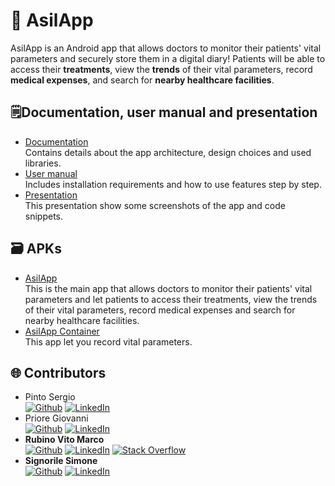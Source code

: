 # 📱 AsilApp
AsilApp is an Android app that allows doctors to monitor their patients' vital parameters and securely store them in a digital diary!
Patients will be able to access their <b>treatments</b>, view the <b>trends</b> of their vital parameters, record <b>medical expenses</b>, and search for <b>nearby healthcare facilities</b>.

## 🗒️Documentation, user manual and presentation
* [Documentation](https://docs.google.com/spreadsheets/d/1sUV3b7r_KZMjV7OaEgQO0Q5MveolsZyusIBerdMK5ks/edit?usp=drive_link) <br>
Contains details about the app architecture, design choices and used libraries.
* [User manual](https://drive.google.com/file/d/1LW58RK_WGK3LYbUoczHYTIxEkiQvw-Ho/view?usp=sharing) <br>
Includes installation requirements and how to use features step by step.
* [Presentation](https://docs.google.com/presentation/d/104XuNVgbQko7bVmGWxWeqLQkQis6Oyo2gaNxh4vZ5a0/edit?usp=sharing) <br>
This presentation show some screenshots of the app and code snippets.

## 🗃️ APKs
* [AsilApp](https://drive.google.com/file/d/1KSSiU_o8KJM9Rvwm-6jdNkUnPj5iJe1e/view?usp=sharing) <br>
This is the main app that allows doctors to monitor their patients' vital parameters and let patients to access their treatments, view the trends of their vital parameters, record medical expenses and search for nearby healthcare facilities.
* [AsilApp Container](https://drive.google.com/file/d/1ACltCHvIQL8nNSTZSxJAvQY0_llUMlZO/view?usp=sharing) <br>
This app let you record vital parameters.

## 🌐 Contributors
* Pinto Sergio <br>
[![Github](https://img.shields.io/badge/GitHub-100000?logo=github&logoColor=white)](https://github.com/SergioPinto2501) [![LinkedIn](https://img.shields.io/badge/LinkedIn-%230077B5.svg?logo=linkedin&logoColor=white)](https://www.linkedin.com/in/sergio-pinto-aba677199/) 
* Priore Giovanni <br>
[![Github](https://img.shields.io/badge/GitHub-100000?logo=github&logoColor=white)](https://github.com/GiovanniPriore) [![LinkedIn](https://img.shields.io/badge/LinkedIn-%230077B5.svg?logo=linkedin&logoColor=white)](https://www.linkedin.com/in/giovanni-priore-6b8508205/) 
* **Rubino Vito Marco** <br>
[![Github](https://img.shields.io/badge/GitHub-100000?logo=github&logoColor=white)](https://github.com/vitomarcorubino) [![LinkedIn](https://img.shields.io/badge/LinkedIn-%230077B5.svg?logo=linkedin&logoColor=white)](https://www.linkedin.com/in/vitomarcorubino/) [![Stack Overflow](https://img.shields.io/badge/-Stackoverflow-FE7A16?logo=stack-overflow&logoColor=white)](https://stackoverflow.com/users/11417498/marco-rubino) <br>
* **Signorile Simone**  <br>
[![Github](https://img.shields.io/badge/GitHub-100000?logo=github&logoColor=white)](https://github.com/simonesignorile) [![LinkedIn](https://img.shields.io/badge/LinkedIn-%230077B5.svg?logo=linkedin&logoColor=white)](https://www.linkedin.com/in/simone-signorile-37a4852ab)

